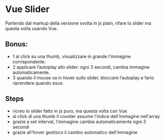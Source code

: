 Vue Slider
===

Partendo dal markup della versione svolta in js plain, rifare lo slider ma questa volta usando Vue. <br>

## Bonus:
- 1  al click su una thumb, visualizzare in grande l’immagine corrispondente.
- 2 applicare l’autoplay allo slider: ogni 3 secondi, cambia immagine automaticamente.
- 3 quando il mouse va in hover sullo slider, bloccare l’autoplay e farlo riprendere quando esce.

## Steps
- ricreo lo slider fatto in js puro, ma questa volta con Vue
- al click di una thumb il counter assume l'indice dell'immagine nell'array
- grazie a set interval, l'immagine cambia automaticamente ogni 3 secondi
- grazie all'hover gestisco il cambio automatico dell'immagine 


